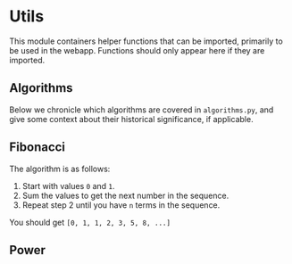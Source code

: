 # Utils

This module containers helper functions that can be imported,
primarily to be used in the webapp. Functions should only
appear here if they are imported. 

## Algorithms

Below we chronicle which algorithms are covered in `algorithms.py`,
and give some context about their historical significance, if applicable.

## Fibonacci

The algorithm is as follows:

1. Start with values `0` and `1`.
2. Sum the values to get the next number in the sequence.
3. Repeat step 2 until you have `n` terms in the sequence.

You should get `[0, 1, 1, 2, 3, 5, 8, ...]`

## Power